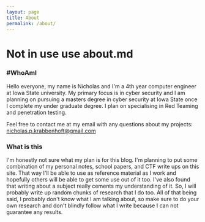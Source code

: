 ```yaml
---
layout: page
title: About
permalink: /about/
---
```

# Not in use use about.md


### #WhoAmI
Hello everyone, my name is Nicholas and I'm a 4th year computer engineer at Iowa State university.
My primary focus is in cyber security and I am planning on pursuing a masters degree in cyber security at Iowa State once I complete my under graduate degree. I plan on specialising in Red Teaming and penetration testing. 

Feel free to contact me at my email with any questions about my projects: nicholas.p.krabbenhoft@gmail.com


### What is this

I'm honestly not sure what my plan is for this blog. I'm planning to put some combination of my personal notes, school papers, and CTF write ups on this site. That way I'll be able to use as reference material as I work and hopefully others will be able to get some use out of it too. I've also found that writing about a subject really cements my understanding of it. So, I will probably write up random chunks of research that I do too. All of that being said, I probably don't know what I am talking about, so make sure to do your own research and don't blindly follow what I write because I can not guarantee any results. 
